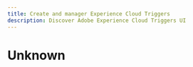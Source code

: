 ```yaml
---
title: Create and manager Experience Cloud Triggers
description: Discover Adobe Experience Cloud Triggers UI
---
```

# Unknown
